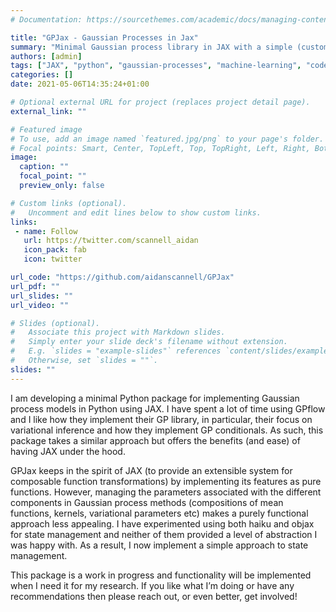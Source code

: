 ```yaml
---
# Documentation: https://sourcethemes.com/academic/docs/managing-content/

title: "GPJax - Gaussian Processes in Jax"
summary: "Minimal Gaussian process library in JAX with a simple (custom) approach to state management."
authors: [admin]
tags: ["JAX", "python", "gaussian-processes", "machine-learning", "code"]
categories: []
date: 2021-05-06T14:35:24+01:00

# Optional external URL for project (replaces project detail page).
external_link: ""

# Featured image
# To use, add an image named `featured.jpg/png` to your page's folder.
# Focal points: Smart, Center, TopLeft, Top, TopRight, Left, Right, BottomLeft, Bottom, BottomRight.
image:
  caption: ""
  focal_point: ""
  preview_only: false

# Custom links (optional).
#   Uncomment and edit lines below to show custom links.
links:
 - name: Follow
   url: https://twitter.com/scannell_aidan
   icon_pack: fab
   icon: twitter

url_code: "https://github.com/aidanscannell/GPJax"
url_pdf: ""
url_slides: ""
url_video: ""

# Slides (optional).
#   Associate this project with Markdown slides.
#   Simply enter your slide deck's filename without extension.
#   E.g. `slides = "example-slides"` references `content/slides/example-slides.md`.
#   Otherwise, set `slides = ""`.
slides: ""
---
```

I am developing a minimal Python package for implementing Gaussian process models in Python using JAX. I have spent a lot of time using GPflow and I like how they implement their GP library, in particular, their focus on variational inference and how they implement GP conditionals. As such, this package takes a similar approach but offers the benefits (and ease) of having JAX under the hood.

GPJax keeps in the spirit of JAX (to provide an extensible system for composable function transformations) by implementing its features as pure functions. However, managing the parameters associated with the different components in Gaussian process methods (compositions of mean functions, kernels, variational parameters etc) makes a purely functional approach less appealing. I have experimented using both haiku and objax for state management and neither of them provided a level of abstraction I was happy with. As a result, I now implement a simple approach to state management.

This package is a work in progress and functionality will be implemented when I need it for my research. If you like what I’m doing or have any recommendations then please reach out, or even better, get involved!
